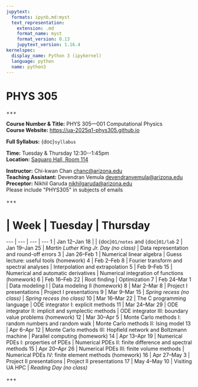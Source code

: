 ```yaml
---
jupytext:
  formats: ipynb,md:myst
  text_representation:
    extension: .md
    format_name: myst
    format_version: 0.13
    jupytext_version: 1.16.4
kernelspec:
  display_name: Python 3 (ipykernel)
  language: python
  name: python3
---
```


# PHYS 305

+++

**Course Number & Title:** PHYS 305—001 Computational Physics  
**Course Website:** https://ua-2025q1-phys305.github.io

**Full Syllabus:** {doc}`syllabus`

**Time:** Tuesday & Thursday 12:30--1:45pm  
**Location:** [Saguaro Hall, Room 114](https://map.arizona.edu/33/0114)

**Instructor:** Chi-kwan Chan <chanc@arizona.edu>  
**Teaching Assistant:** Devendran Vemula <devendranvemula@arizona.edu>  
**Preceptor:** Nikhil Garuda <nikhilgaruda@arizona.edu>  
Please include "PHYS305" in subjects of emails

+++

#  | Week | Tuesday | Thursday
--- | --- | --- | ---
1  | Jan 12–Jan 18 |                                                                 | {doc}`01/notes` and {doc}`01/lab`
2  | Jan 19–Jan 25 | *Martin Luther King Jr. Day (no class)*                         | Data representation and round-off errors
3  | Jan 26–Feb  1 | Numerical linear algebra                                        | Guess lecture: useful tools (homework)
4  | Feb  2–Feb  8 | Fourier transform and spectral analyses                         | Interpolation and extrapolation
5  | Feb  9–Feb 15 | Numerical and automatic derivatives                             | Numerical integration of functions (homework)
6  | Feb 16–Feb 22 | Root finding                                                    | Optimization
7  | Feb 24–Mar  1 | Data modeling I                                                 | Data modeling II (homework)
8  | Mar  2–Mar  8 | Project I presentations                                         | Project I presentations
9  | Mar  9–Mar 15 | *Spring recess (no class)*                                      | *Spring recess (no class)*
10 | Mar 16–Mar 22 | The C programming language                                      | ODE integrator I: explicit methods
11 | Mar 24–Mar 29 | ODE integrator II: implicit and symplectic methods              | ODE integrator III: boundary value problems (homework)
12 | Mar 30–Apr  5 | Monte Carlo methods I: random numbers and random walk           | Monte Carlo methods II: Ising model
13 | Apr  6–Apr 12 | Monte Carlo methods III: Hopfield network and Boltzmann machine | Parallel computing (homework)
14 | Apr 13–Apr 19 | Numerical PDEs I: properties of PDEs                            | Numerical PDEs II: finite difference and spectral methods
15 | Apr 20–Apr 26 | Numerical PDEs III: finite volume methods                       | Numerical PDEs IV: finite element methods (homework)
16 | Apr 27–May  3 | Project II presentations                                        | Project II presentations
17 | May  4–May 10 | Visiting UA HPC                                                 | *Reading Day (no class)*

+++

```{tableofcontents}
```

